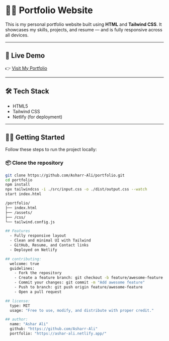 # 🧑‍💻 Portfolio Website

This is my personal portfolio website built using **HTML** and **Tailwind CSS**. It showcases my skills, projects, and resume — and is fully responsive across all devices.

---

## 🚀 Live Demo

👉 [Visit My Portfolio](https://ashar-ali.netlify.app/)

---

## 🛠️ Tech Stack

- HTML5
- Tailwind CSS
- Netlify (for deployment)

---

## 🧑‍🔧 Getting Started

Follow these steps to run the project locally:

### 📦 Clone the repository

```bash
git clone https://github.com/Asharr-Ali/portfolio.git
cd portfolio
npm install
npx tailwindcss -i ./src/input.css -o ./dist/output.css --watch
start index.html

/portfolio/
├── index.html
├── /assets/
├── /css/
└── tailwind.config.js

## Features
  - Fully responsive layout
  - Clean and minimal UI with Tailwind
  - GitHub, Resume, and Contact links
  - Deployed on Netlify

## contributing:
  welcome: true
  guidelines:
    - Fork the repository
    - Create a feature branch: git checkout -b feature/awesome-feature
    - Commit your changes: git commit -m "Add awesome feature"
    - Push to branch: git push origin feature/awesome-feature
    - Open a pull request

## license:
  type: MIT
  usage: "Free to use, modify, and distribute with proper credit."

## author:
  name: "Ashar Ali"
  github: "https://github.com/Asharr-Ali"
  portfolio: "https://ashar-ali.netlify.app/"
